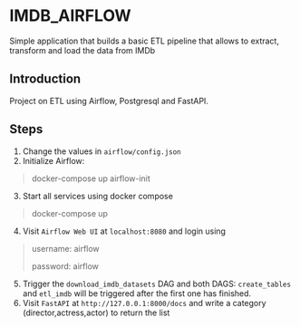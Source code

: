 # IMDB_AIRFLOW
Simple application that builds a basic ETL pipeline that allows to extract, transform and load the data from IMDb

## Introduction
Project on ETL using Airflow, Postgresql and FastAPI.

## Steps
1. Change the values in `airflow/config.json`
2. Initialize Airflow:
> docker-compose up airflow-init
3. Start all services using docker compose
> docker-compose up 
4. Visit `Airflow Web UI` at `localhost:8080` and login using
> username: airflow
>
> password: airflow
5. Trigger the `download_imdb_datasets` DAG and both  DAGS: `create_tables` and  `etl_imdb` will be triggered after the first one has finished. 
8. Visit `FastAPI` at `http://127.0.0.1:8000/docs` and write a category (director,actress,actor) to return the list

